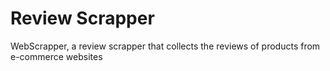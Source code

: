# Review Scrapper
 WebScrapper, a review scrapper that collects the reviews of products from e-commerce websites
